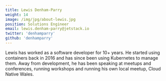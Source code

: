 ```yaml
---
title: Lewis Denham-Parry
weight: 14
image: /img/jpg/about-lewis.jpg
position: Solutions Engineer
email: lewis.denham-parry@jetstack.io
twitter: 'denhamparry'
github: 'denhamparry'
---
```


Lewis has worked as a software developer for 10+ years.  He started using containers back in 2016 and has since been using Kubernetes to manage them.  Away from development, he has been speaking at meetups and conferences, running workshops and running his own local meetup, Cloud Native Wales.